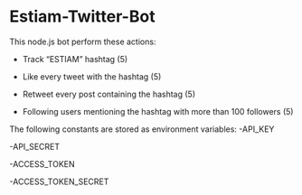 # Estiam-Twitter-Bot
This node.js bot perform these actions:
- Track “ESTIAM” hashtag (5)
 

- Like every tweet with the hashtag (5)
 

- Retweet every post containing the hashtag (5)
 

- Following users mentioning the hashtag with more than 100 followers (5)


The following constants are stored as environment variables: 
-API_KEY

-API_SECRET

-ACCESS_TOKEN

-ACCESS_TOKEN_SECRET
